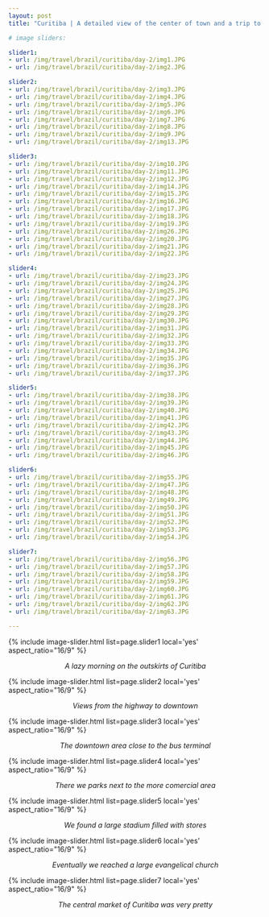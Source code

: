 ```yaml
---
layout: post
title: "Curitiba | A detailed view of the center of town and a trip to the market"

# image sliders:

slider1:
- url: /img/travel/brazil/curitiba/day-2/img1.JPG
- url: /img/travel/brazil/curitiba/day-2/img2.JPG

slider2:
- url: /img/travel/brazil/curitiba/day-2/img3.JPG
- url: /img/travel/brazil/curitiba/day-2/img4.JPG
- url: /img/travel/brazil/curitiba/day-2/img5.JPG
- url: /img/travel/brazil/curitiba/day-2/img6.JPG
- url: /img/travel/brazil/curitiba/day-2/img7.JPG
- url: /img/travel/brazil/curitiba/day-2/img8.JPG
- url: /img/travel/brazil/curitiba/day-2/img9.JPG
- url: /img/travel/brazil/curitiba/day-2/img13.JPG

slider3:
- url: /img/travel/brazil/curitiba/day-2/img10.JPG
- url: /img/travel/brazil/curitiba/day-2/img11.JPG
- url: /img/travel/brazil/curitiba/day-2/img12.JPG
- url: /img/travel/brazil/curitiba/day-2/img14.JPG
- url: /img/travel/brazil/curitiba/day-2/img15.JPG
- url: /img/travel/brazil/curitiba/day-2/img16.JPG
- url: /img/travel/brazil/curitiba/day-2/img17.JPG
- url: /img/travel/brazil/curitiba/day-2/img18.JPG
- url: /img/travel/brazil/curitiba/day-2/img19.JPG
- url: /img/travel/brazil/curitiba/day-2/img26.JPG
- url: /img/travel/brazil/curitiba/day-2/img20.JPG
- url: /img/travel/brazil/curitiba/day-2/img21.JPG
- url: /img/travel/brazil/curitiba/day-2/img22.JPG

slider4:
- url: /img/travel/brazil/curitiba/day-2/img23.JPG
- url: /img/travel/brazil/curitiba/day-2/img24.JPG
- url: /img/travel/brazil/curitiba/day-2/img25.JPG
- url: /img/travel/brazil/curitiba/day-2/img27.JPG
- url: /img/travel/brazil/curitiba/day-2/img28.JPG
- url: /img/travel/brazil/curitiba/day-2/img29.JPG
- url: /img/travel/brazil/curitiba/day-2/img30.JPG
- url: /img/travel/brazil/curitiba/day-2/img31.JPG
- url: /img/travel/brazil/curitiba/day-2/img32.JPG
- url: /img/travel/brazil/curitiba/day-2/img33.JPG
- url: /img/travel/brazil/curitiba/day-2/img34.JPG
- url: /img/travel/brazil/curitiba/day-2/img35.JPG
- url: /img/travel/brazil/curitiba/day-2/img36.JPG
- url: /img/travel/brazil/curitiba/day-2/img37.JPG

slider5:
- url: /img/travel/brazil/curitiba/day-2/img38.JPG
- url: /img/travel/brazil/curitiba/day-2/img39.JPG
- url: /img/travel/brazil/curitiba/day-2/img40.JPG
- url: /img/travel/brazil/curitiba/day-2/img41.JPG
- url: /img/travel/brazil/curitiba/day-2/img42.JPG
- url: /img/travel/brazil/curitiba/day-2/img43.JPG
- url: /img/travel/brazil/curitiba/day-2/img44.JPG
- url: /img/travel/brazil/curitiba/day-2/img45.JPG
- url: /img/travel/brazil/curitiba/day-2/img46.JPG

slider6:
- url: /img/travel/brazil/curitiba/day-2/img55.JPG
- url: /img/travel/brazil/curitiba/day-2/img47.JPG
- url: /img/travel/brazil/curitiba/day-2/img48.JPG
- url: /img/travel/brazil/curitiba/day-2/img49.JPG
- url: /img/travel/brazil/curitiba/day-2/img50.JPG
- url: /img/travel/brazil/curitiba/day-2/img51.JPG
- url: /img/travel/brazil/curitiba/day-2/img52.JPG
- url: /img/travel/brazil/curitiba/day-2/img53.JPG
- url: /img/travel/brazil/curitiba/day-2/img54.JPG

slider7:
- url: /img/travel/brazil/curitiba/day-2/img56.JPG
- url: /img/travel/brazil/curitiba/day-2/img57.JPG
- url: /img/travel/brazil/curitiba/day-2/img58.JPG
- url: /img/travel/brazil/curitiba/day-2/img59.JPG
- url: /img/travel/brazil/curitiba/day-2/img60.JPG
- url: /img/travel/brazil/curitiba/day-2/img61.JPG
- url: /img/travel/brazil/curitiba/day-2/img62.JPG
- url: /img/travel/brazil/curitiba/day-2/img63.JPG

---
```


{% include image-slider.html list=page.slider1 local='yes' aspect_ratio="16/9" %}
<p align="center"><i>A lazy morning on the outskirts of Curitiba</i></p>

{% include image-slider.html list=page.slider2 local='yes' aspect_ratio="16/9" %}
<p align="center"><i>Views from the highway to downtown</i></p>

{% include image-slider.html list=page.slider3 local='yes' aspect_ratio="16/9" %}
<p align="center"><i>The downtown area close to the bus terminal</i></p>

{% include image-slider.html list=page.slider4 local='yes' aspect_ratio="16/9" %}
<p align="center"><i>There we parks next to the more comercial area</i></p>

{% include image-slider.html list=page.slider5 local='yes' aspect_ratio="16/9" %}
<p align="center"><i>We found a large stadium filled with stores</i></p>

{% include image-slider.html list=page.slider6 local='yes' aspect_ratio="16/9" %}
<p align="center"><i>Eventually we reached a large evangelical church</i></p>

{% include image-slider.html list=page.slider7 local='yes' aspect_ratio="16/9" %}
<p align="center"><i>The central market of Curitiba was very pretty</i></p>
